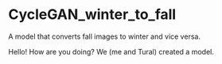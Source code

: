 # CycleGAN_winter_to_fall
A model that converts fall images to winter and vice versa.


Hello! How are you doing?
We (me and Tural) created a model.

